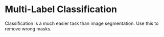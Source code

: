 # Multi-Label Classification 
Classification is a much easier task than image segmentation. Use this to remove wrong masks. 
